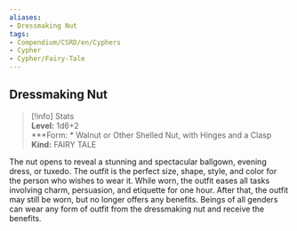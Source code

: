 ```yaml
---
aliases:
- Dressmaking Nut
tags:
- Compendium/CSRD/en/Cyphers
- Cypher
- Cypher/Fairy-Tale
---
```


  
## Dressmaking Nut  
>[!info] Stats  
> **Level:** 1d6+2  
> ***Form: * Walnut or Other Shelled Nut, with Hinges and a Clasp  
> **Kind:** FAIRY TALE
  
The nut opens to reveal a stunning and spectacular ballgown, evening dress, or tuxedo. The outfit is the perfect size, shape, style, and color for the person who wishes to wear it. While worn, the outfit eases all tasks involving charm, persuasion, and etiquette for one hour. After that, the outfit may still be worn, but no longer offers any benefits. Beings of all genders can wear any form of outfit from the dressmaking nut and receive the benefits.